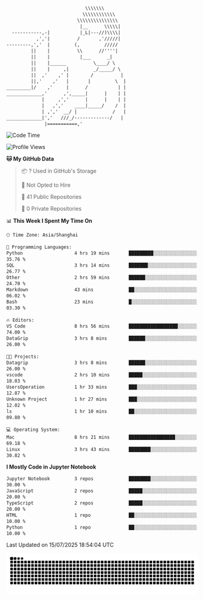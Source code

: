 ```
                             \\\\\\\
                            \\\\\\\\\\\\
                          \\\\\\\\\\\\\\\
                           |__      \\\\\|
  -----------,-|           |_L|---//)\\\\|
           ,','|          /       ,'/////|
---------,','  |         (,         /////
         ||    |          \\      //''''|
         ||    |           |___      _|
         ||    |______          \____/ \
         ||    |     ,|         _/_____/ \
         ||  ,'    ,' |        /          |
         ||,'    ,'   |       |         \  |
_________|/    ,'     |      /           | |
_____________,'      ,',_____|      |    | |
             |     ,','      |      |    | |
             |   ,','    ____|_____/    /  |
             | ,','  __/ |             /   |
_____________|','   ///_/-------------/   |
              |===========,'
```

<!--START_SECTION:waka-->
![Code Time](http://img.shields.io/badge/Code%20Time-66%20hrs%2010%20mins-blue)

![Profile Views](http://img.shields.io/badge/Profile%20Views-0-blue)

**🐱 My GitHub Data** 

> 📦 ? Used in GitHub's Storage 
 > 
> 🚫 Not Opted to Hire
 > 
> 📜 41 Public Repositories 
 > 
> 🔑 0 Private Repositories 
 > 
📊 **This Week I Spent My Time On** 

```text
🕑︎ Time Zone: Asia/Shanghai

💬 Programming Languages: 
Python                   4 hrs 19 mins       █████████░░░░░░░░░░░░░░░░   35.76 % 
SQL                      3 hrs 14 mins       ███████░░░░░░░░░░░░░░░░░░   26.77 % 
Other                    2 hrs 59 mins       ██████░░░░░░░░░░░░░░░░░░░   24.70 % 
Markdown                 43 mins             ██░░░░░░░░░░░░░░░░░░░░░░░   06.02 % 
Bash                     23 mins             █░░░░░░░░░░░░░░░░░░░░░░░░   03.30 % 

🔥 Editors: 
VS Code                  8 hrs 56 mins       ██████████████████░░░░░░░   74.00 % 
DataGrip                 3 hrs 8 mins        ██████░░░░░░░░░░░░░░░░░░░   26.00 % 

🐱‍💻 Projects: 
Datagrip                 3 hrs 8 mins        ██████░░░░░░░░░░░░░░░░░░░   26.00 % 
vscode                   2 hrs 10 mins       █████░░░░░░░░░░░░░░░░░░░░   18.03 % 
UsersOperation           1 hr 33 mins        ███░░░░░░░░░░░░░░░░░░░░░░   12.87 % 
Unknown Project          1 hr 27 mins        ███░░░░░░░░░░░░░░░░░░░░░░   12.02 % 
ls                       1 hr 10 mins        ██░░░░░░░░░░░░░░░░░░░░░░░   09.80 % 

💻 Operating System: 
Mac                      8 hrs 21 mins       █████████████████░░░░░░░░   69.18 % 
Linux                    3 hrs 43 mins       ████████░░░░░░░░░░░░░░░░░   30.82 % 
```

**I Mostly Code in Jupyter Notebook** 

```text
Jupyter Notebook         3 repos             ████████░░░░░░░░░░░░░░░░░   30.00 % 
JavaScript               2 repos             █████░░░░░░░░░░░░░░░░░░░░   20.00 % 
TypeScript               2 repos             █████░░░░░░░░░░░░░░░░░░░░   20.00 % 
HTML                     1 repo              ██░░░░░░░░░░░░░░░░░░░░░░░   10.00 % 
Python                   1 repo              ██░░░░░░░░░░░░░░░░░░░░░░░   10.00 % 
```




 Last Updated on 15/07/2025 18:54:04 UTC
<!--END_SECTION:waka-->

<picture>
  <source media="(prefers-color-scheme: dark)" srcset="https://raw.githubusercontent.com/yuemanly/yuemanly/output/github-contribution-grid-snake-dark.svg" />
  <source media="(prefers-color-scheme: light)" srcset="https://raw.githubusercontent.com/yuemanly/yuemanly/output/github-contribution-grid-snake.svg" />
  <img alt="github-snake" src="https://raw.githubusercontent.com/yuemanly/yuemanly/output/github-contribution-grid-snake.svg" />
</picture>
<!--
**yuemanly/yuemanly** is a ✨ _special_ ✨ repository because its `README.md` (this file) appears on your GitHub profile.

Here are some ideas to get you started:

- 🔭 I’m currently working on ...
- 🌱 I’m currently learning ...
- 👯 I’m looking to collaborate on ...
- 🤔 I’m looking for help with ...
- 💬 Ask me about ...
- 📫 How to reach me: ...
- 😄 Pronouns: ...
- ⚡ Fun fact: ...
-->

